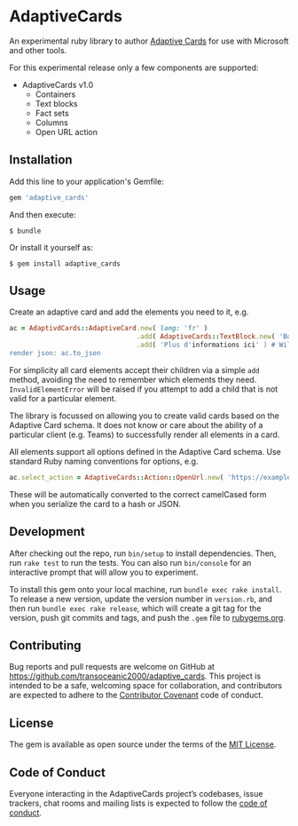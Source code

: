 # AdaptiveCards

An experimental ruby library to author [Adaptive Cards](https://docs.microsoft.com/en-us/adaptive-cards/)
for use with Microsoft and other tools.

For this experimental release only a few components are supported:

* AdaptiveCards v1.0
  * Containers
  * Text blocks
  * Fact sets
  * Columns
  * Open URL action

## Installation

Add this line to your application's Gemfile:

```ruby
gem 'adaptive_cards'
```

And then execute:

    $ bundle

Or install it yourself as:

    $ gem install adaptive_cards

## Usage

Create an adaptive card and add the elements you need to it, e.g.

```ruby
ac = AdaptivdCards::AdaptiveCard.new( lang: 'fr' )
                                .add( AdaptiveCards::TextBlock.new( 'Bonjour à tous', color: 'accent' )
                                .add( 'Plus d'informations ici' ) # Will be interpreted as text block
render json: ac.to_json
```

For simplicity all card elements accept their children via a simple `add`
method, avoiding the need to remember which elements they need.
`InvalidElementError` will be raised if you attempt to add a child that is not
valid for a particular element.

The library is focussed on allowing you to create valid cards based on the
Adaptive Card schema. It does not know or care about the ability of a
particular client (e.g. Teams) to successfully render all elements in a card.

All elements support all options defined in the Adaptive Card schema. Use
standard Ruby naming conventions for options, e.g.
```ruby
ac.select_action = AdaptiveCards::Action::OpenUrl.new( 'https://example.com/' )
```
These will be automatically converted to the correct camelCased form when you
serialize the card to a hash or JSON.

## Development

After checking out the repo, run `bin/setup` to install dependencies. Then, run `rake test` to run the tests. You can also run `bin/console` for an interactive prompt that will allow you to experiment.

To install this gem onto your local machine, run `bundle exec rake install`. To release a new version, update the version number in `version.rb`, and then run `bundle exec rake release`, which will create a git tag for the version, push git commits and tags, and push the `.gem` file to [rubygems.org](https://rubygems.org).

## Contributing

Bug reports and pull requests are welcome on GitHub at https://github.com/transoceanic2000/adaptive_cards. This project is intended to be a safe, welcoming space for collaboration, and contributors are expected to adhere to the [Contributor Covenant](http://contributor-covenant.org) code of conduct.

## License

The gem is available as open source under the terms of the [MIT License](https://opensource.org/licenses/MIT).

## Code of Conduct

Everyone interacting in the AdaptiveCards project’s codebases, issue trackers, chat rooms and mailing lists is expected to follow the [code of conduct](https://github.com/[USERNAME]/adaptive_cards/blob/master/CODE_OF_CONDUCT.md).
